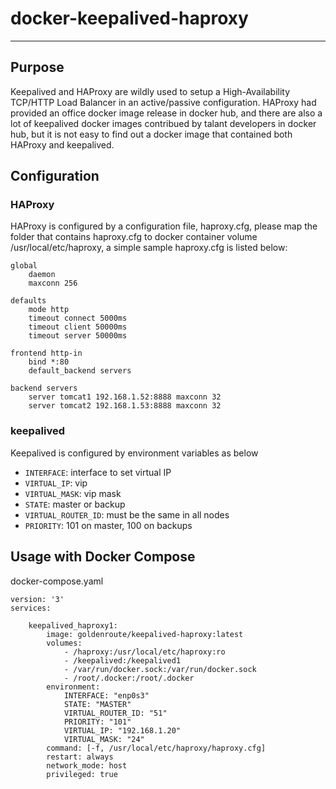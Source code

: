 # docker-keepalived-haproxy
---
## Purpose
Keepalived and HAProxy are wildly used to setup a High-Availability TCP/HTTP Load Balancer in an active/passive configuration. HAProxy had provided an office docker image release in docker hub, and there are also a lot of keepalived docker images contribued by talant developers in docker hub, but it is not easy to find out a docker image that contained both HAProxy and keepalived.


## Configuration

### HAProxy
HAProxy is configured by a configuration file, haproxy.cfg, please map the folder that contains haproxy.cfg to docker container volume /usr/local/etc/haproxy, a simple sample haproxy.cfg is listed below:
```
global
    daemon
    maxconn 256

defaults
    mode http
    timeout connect 5000ms
    timeout client 50000ms
    timeout server 50000ms

frontend http-in
    bind *:80
    default_backend servers

backend servers
    server tomcat1 192.168.1.52:8888 maxconn 32
    server tomcat2 192.168.1.53:8888 maxconn 32
```

### keepalived
 Keepalived is configured by environment variables as below

- `INTERFACE`:           interface to set virtual IP
- `VIRTUAL_IP`:          vip
- `VIRTUAL_MASK`:        vip mask
- `STATE`:               master or backup
- `VIRTUAL_ROUTER_ID`:   must be the same in all nodes
- `PRIORITY`:            101 on master, 100 on backups


## Usage with Docker Compose

docker-compose.yaml
```
version: '3'
services:

    keepalived_haproxy1:
        image: goldenroute/keepalived-haproxy:latest
        volumes:
            - /haproxy:/usr/local/etc/haproxy:ro
            - /keepalived:/keepalived1
            - /var/run/docker.sock:/var/run/docker.sock
            - /root/.docker:/root/.docker
        environment:
            INTERFACE: "enp0s3"
            STATE: "MASTER"
            VIRTUAL_ROUTER_ID: "51"
            PRIORITY: "101"
            VIRTUAL_IP: "192.168.1.20"
            VIRTUAL_MASK: "24"
        command: [-f, /usr/local/etc/haproxy/haproxy.cfg]
        restart: always
        network_mode: host
        privileged: true
```